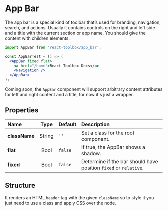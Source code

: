 # App Bar

The app bar is a special kind of toolbar that’s used for branding, navigation, search, and actions. Usually it contains controls on the right and left side and a title with the current section or app name. You should give the content with children elements.

```jsx
import AppBar from 'react-toolbox/app_bar';

const AppBarTest = () => (
  <AppBar fixed flat>
    <a href="/home">React Toolbox Docs</a>
    <Navigation />
  </AppBar>
);
```

Coming soon, the `AppBar` component will support arbitrary content attributes for left and right content and a title, for now it's just a wrapper.

## Properties

| Name          | Type    | Default  | Description|
|:-             |:-:      | :-       |:-|
| **className** | String  | `''`     | Set a class for the root component.|
| **flat**      | Bool    | `false`  | If true, the AppBar shows a shadow.|
| **fixed**     | Bool    | `false`  | Determine if the bar should have position `fixed` or `relative`.|

## Structure

It renders an HTML `header` tag with the given `className` so to style it you just need to use a class and apply CSS over the node.
